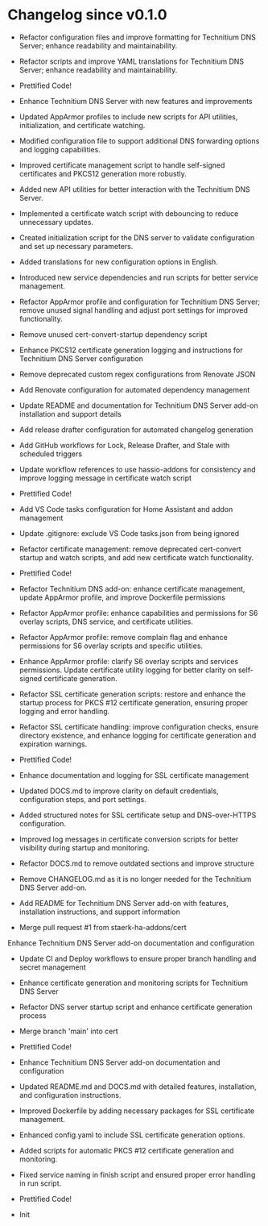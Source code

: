 # Changelog since v0.1.0
- Refactor configuration files and improve formatting for Technitium DNS Server; enhance readability and maintainability. 
- Refactor scripts and improve YAML translations for Technitium DNS Server; enhance readability and maintainability. 
- Prettified Code! 
- Enhance Technitium DNS Server with new features and improvements

- Updated AppArmor profiles to include new scripts for API utilities, initialization, and certificate watching.
- Modified configuration file to support additional DNS forwarding options and logging capabilities.
- Improved certificate management script to handle self-signed certificates and PKCS12 generation more robustly.
- Added new API utilities for better interaction with the Technitium DNS Server.
- Implemented a certificate watch script with debouncing to reduce unnecessary updates.
- Created initialization script for the DNS server to validate configuration and set up necessary parameters.
- Added translations for new configuration options in English.
- Introduced new service dependencies and run scripts for better service management. 
- Refactor AppArmor profile and configuration for Technitium DNS Server; remove unused signal handling and adjust port settings for improved functionality. 
- Remove unused cert-convert-startup dependency script 
- Enhance PKCS12 certificate generation logging and instructions for Technitium DNS Server configuration 
- Remove deprecated custom regex configurations from Renovate JSON 
- Add Renovate configuration for automated dependency management 
- Update README and documentation for Technitium DNS Server add-on installation and support details 
- Add release drafter configuration for automated changelog generation 
- Add GitHub workflows for Lock, Release Drafter, and Stale with scheduled triggers 
- Update workflow references to use hassio-addons for consistency and improve logging message in certificate watch script 
- Prettified Code! 
- Add VS Code tasks configuration for Home Assistant and addon management 
- Update .gitignore: exclude VS Code tasks.json from being ignored 
- Refactor certificate management: remove deprecated cert-convert startup and watch scripts, and add new certificate watch functionality. 
- Prettified Code! 
- Refactor Technitium DNS add-on: enhance certificate management, update AppArmor profile, and improve Dockerfile permissions 
- Refactor AppArmor profile: enhance capabilities and permissions for S6 overlay scripts, DNS service, and certificate utilities. 
- Refactor AppArmor profile: remove complain flag and enhance permissions for S6 overlay scripts and specific utilities. 
- Enhance AppArmor profile: clarify S6 overlay scripts and services permissions. Update certificate utility logging for better clarity on self-signed certificate generation. 
- Refactor SSL certificate generation scripts: restore and enhance the startup process for PKCS #12 certificate generation, ensuring proper logging and error handling. 
- Refactor SSL certificate handling: improve configuration checks, ensure directory existence, and enhance logging for certificate generation and expiration warnings. 
- Prettified Code! 
- Enhance documentation and logging for SSL certificate management

- Updated DOCS.md to improve clarity on default credentials, configuration steps, and port settings.
- Added structured notes for SSL certificate setup and DNS-over-HTTPS configuration.
- Improved log messages in certificate conversion scripts for better visibility during startup and monitoring. 
- Refactor DOCS.md to remove outdated sections and improve structure 
- Remove CHANGELOG.md as it is no longer needed for the Technitium DNS Server add-on. 
- Add README for Technitium DNS Server add-on with features, installation instructions, and support information 
- Merge pull request #1 from staerk-ha-addons/cert

Enhance Technitium DNS Server add-on documentation and configuration 
- Update CI and Deploy workflows to ensure proper branch handling and secret management 
- Enhance certificate generation and monitoring scripts for Technitium DNS Server 
- Refactor DNS server startup script and enhance certificate generation process 
- Merge branch 'main' into cert 
- Prettified Code! 
- Enhance Technitium DNS Server add-on documentation and configuration

- Updated README.md and DOCS.md with detailed features, installation, and configuration instructions.
- Improved Dockerfile by adding necessary packages for SSL certificate management.
- Enhanced config.yaml to include SSL certificate generation options.
- Added scripts for automatic PKCS #12 certificate generation and monitoring.
- Fixed service naming in finish script and ensured proper error handling in run script. 
- Prettified Code! 
- Init 
